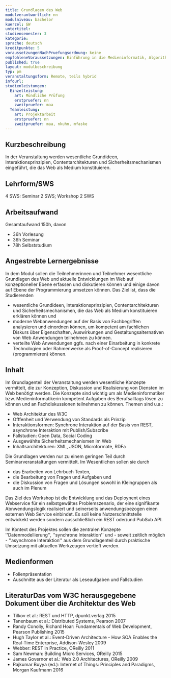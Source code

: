 ```yaml
---
title: Grundlagen des Web
modulverantwortlich: nn
modulniveau: bachelor
kuerzel: GW
untertitel:
studiensemester: 3
kategorie:
sprache: deutsch
kreditpunkte: 5
voraussetzungenNachPruefungsordnung: keine
empfohleneVoraussetzungen: Einführung in die Medieninformatik, Algorithmen und Programmierung
published: true
layout: modulbeschreibung
typ: pm
veranstaltungsform: Remote, teils hybrid
infourl: 
studienleistungen:
  Einzelleistung:
    art: Mündliche Prüfung
    erstpruefer: nn
    zweitpruefer: maa
  Teamleistung:
    art: Projektarbeit
    erstpruefer: nn
    zweitpruefer: maa, nkuhn, mfaske
---
```


## Kurzbeschreibung
In der Veranstaltung werden wesentliche Grundideen, Interaktionsprinzipien, Contentarchitekturen und Sicherheitsmechanismen eingeführt, die das Web als Medium konstituieren.

## Lehrform/SWS
4 SWS: Seminar 2 SWS; Workshop 2 SWS

## Arbeitsaufwand
Gesamtaufwand 150h, davon 

- 36h Vorlesung 
- 36h Seminar
- 78h Selbststudium 

## Angestrebte Lernergebnisse

In dem Modul sollen die Teilnehmerinnen und Teilnehmer wesentliche Grundlagen des Web und aktuelle Entwicklungen im Web auf konzeptioneller Ebene erfassen und diskutieren können und einige davon auf Ebene der Programmierung umsetzen können. Das Ziel ist, dass die Studierenden 
-  wesentliche Grundideen, Interaktionsprinzipien, Contentarchitekturen und Sicherheitsmechanismen, die das Web als Medium konstituieren erklären können und 
- moderne Webanwendungen auf der Basis von Fachbegriffen analysieren und einordnen können, um kompetent am fachlichen Diskurs über Eigenschaften, Auswirkungen und Gestaltungsalternativen von Web Anwendungen teilnehmen zu können.
-  verteilte Web Anwendungen ggfs. nach einer Einarbeitung in konkrete Technologien oder Rahmenwerke als Proof-of-Concept realisieren (programmieren) können.

## Inhalt
Im Grundlagenteil der Veranstaltung werden wesentliche Konzepte vermittelt, die zur Konzeption, Diskussion und Realisierung von Diensten im Web benötigt werden. Die Konzepte sind wichtig um als Medieninformatiker bzw. Medieninformatikerin kompetent Aufgaben des Berufsalltags lösen zu können und an Fachdiskussionen teilnehmen zu können. Themen sind u.a.:
- Web Architektur des W3C
- Offfenheit und Verwendung von Standards als Prinzip
- Interaktionsformen: Synchrone Interaktion auf der Basis von REST, asynchrone Interaktion mit Publish/Subscribe
- Fallstudien: Open Data, Social Coding
- Ausgewählte Sicherheitsmechanismen im Web
- Inhaltsarchitekturen: XML, JSON, Microformate, RDFa

Die Grundlagen werden nur zu einem geringen Teil durch Seminarveranstaltungen vermittelt. Im Wesentlichen sollen sie durch
- das Erarbeiten von Lehrbuch Texten,
- die Bearbeitung von Fragen und Aufgaben und
- die Diskussion von Fragen und Lösungen sowohl in Kleingruppen als auch im Plenum

Das Ziel des Workshop ist die Entwicklung und das Deploynent eines Webservice für ein selbstgewältes Problemszenario, der eine signifikante Abnwendungslogik realisiert und seinerseits anwendungsbezogen einen externen Web Service einbindet. Es soll keine Nutzerschnittstelle entwickekt werden sondern ausschließlich ein REST oder/und PubSub API.

Im Kontext des Projektes sollen die zentralen Konzepte ''Datenmodellierung'', ''synchrone Interaktion'' und - soweit zeitlich möglich - ''asynchrone Interaktion'' aus dem Grundlagenteil durch praktische Umsetzung mit aktuellen Werkzeugen vertieft werden.

## Medienformen
- Folienpräsentation
- Auschnitte aus der Literatur als Leseaufgaben und Fallstudien


## LiteraturDas vom W3C herausgegebene Dokument über die Architektur des Web

- Tilkov et al.: REST und HTTP, dpunkt.verlag 2015
- Tanenbaum et al.: Distributed Systems, Pearson 2007
- Randy Conolly, Richard Hoar: Fundamentals of Web Development, Pearson Publishing 2015
- Hugh Taylor et al.: Event-Driven Architecture - How SOA Enables the Real-Time Enterprise, Addison-Wesley 2009
- Webber: REST in Practice, OReilly 2011
- Sam Newman: Building Micro Services, OReilly 2015
- James Governor et al.: Web 2.0 Architectures, OReilly 2009
- Rajkumar Buyya (ed.): Internet of Things: Principles and Paradigms, Morgan Kaufmann 2016
